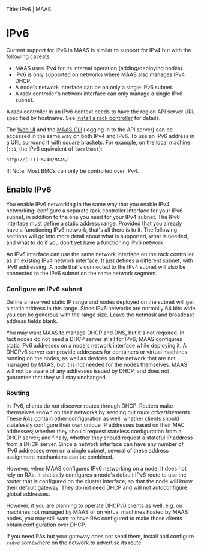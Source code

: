 Title: IPv6 | MAAS


# IPv6

Current support for IPv6 in MAAS is similar to support for IPv4 but with the
following caveats:

- MAAS uses IPv4 for its internal operation (adding/deploying nodes).
- IPv6 is only supported on networks where MAAS also manages IPv4 DHCP.
- A node's network interface can be on only a single IPv6 subnet.
- A rack controller's network interface can only manage a single IPv6 subnet.

A rack controller in an IPv6 context needs to have the region API server URL
specified by hostname. See [Install a rack controller][install-rackd] for
details.

The [Web UI][webui] and the [MAAS CLI][manage-cli] (logging in to the API
server) can be accessed in the same way on both IPv4 and IPv6. To use an IPv6
address in a URL surround it with square brackets. For example, on the local
machine (`::1`, the IPv6 equivalent of `localhost`):

```nohighlight
http://[::1]:5240/MAAS/
```

!!! Note: 
    Most BMCs can only be controlled over IPv4.


## Enable IPv6

You enable IPv6 networking in the same way that you enable IPv4 networking:
configure a separate rack controller interface for your IPv6 subnet, in
addition to the one you need for your IPv4 subnet. The IPv6 interface must
define a static address range. Provided that you already have a functioning
IPv6 network, that's all there is to it. The following sections will go into
more detail about what is supported, what is needed, and what to do if you
don't yet have a functioning IPv6 network.

An IPv6 interface can use the same network interface on the rack controller as
an existing IPv4 network interface. It just defines a different subnet, with
IPv6 addressing. A node that's connected to the IPv4 subnet will also be
connected to the IPv6 subnet on the same network segment.

### Configure an IPv6 subnet

Define a reserved static IP range and nodes deployed on the subnet will get a
static address in this range. Since IPv6 networks are normally 64 bits wide you
can be generous with the range size. Leave the netmask and broadcast address
fields blank.

You may want MAAS to manage DHCP and DNS, but it's not required. In fact nodes
do not need a DHCP server at all for IPv6; MAAS configures static IPv6
addresses on a node's network interface while deploying it. A DHCPv6 server
can provide addresses for containers or virtual machines running on the nodes,
as well as devices on the network that are not managed by MAAS, but it is not
needed for the nodes themselves. MAAS will not be aware of any addresses
issued by DHCP, and does not guarantee that they will stay unchanged.

### Routing

In IPv6, clients do not discover routes through DHCP. Routers make themselves
known on their networks by sending out *route advertisements*. These *RAs*
contain other configuration as well: whether clients should statelessly
configure their own unique IP addresses based on their MAC addresses; whether
they should request stateless configuration from a DHCP server; and finally,
whether they should request a stateful IP address from a DHCP server. Since a
network interface can have any number of IPv6 addresses even on a single
subnet, several of these address assignment mechanisms can be combined.

However, when MAAS configures IPv6 networking on a node, it does not rely on
RAs. It statically configures a node's default IPv6 route to use the router
that is configured on the cluster interface, so that the node will know their
default gateway. They do not need DHCP and will not autoconfigure global
addresses.

However, if you are planning to operate DHCPv6 clients as well, e.g. on
machines not managed by MAAS or on virtual machines hosted by MAAS nodes, you
may still want to have RAs configured to make those clients obtain
configuration over DHCP.

If you need RAs but your gateway does not send them, install and configure
`radvd` somewhere on the network to advertise its route.

<!-- LEAVE THIS OUT FOR NOW
### Other installers and operating systems

Static IPv6 addresses are currently only configured on Ubuntu, when installed
using the "fast" installer. Other operating systems, or Ubuntu with the
classic Debian installer, will not have their IPv6 addresses configured. The
same applies when a user manually installs an operating system on a node, or
overwrites its networking configuration: the node will no longer have its
static IPv6 address configured, even if MAAS has allocated it to the node.

However, as long as the address remains allocated to the node, you may still
configure its operating system to use that address. The node can then use that
address as if it had been configured by MAAS.
-->

<!-- LEAVE THIS OUT FOR NOW. I DO NOT SEE THIS OPTION IN THE WEB UI ANYWAY.
## Disable IPv4

For advanced users, there is an experimental capability to deploy nodes with
pure IPv6, with IPv4 networking disabled. To enable this on a node, check the
"Disable IPv4 when deployed" box on the node's Edit page. The process of
managing and deploying the node will still largely work through IPv4, but once
deployed, the node will have IPv6 networking only.

In practice nodes may not be functional without IPv4 networking. A few things
are known to be needed in any case:
-->


<!-- LINKS -->

[install-rackd]: installconfig-rack.md#install-a-rack-controller
[webui]: installconfig-webui.md
[manage-cli]: manage-cli.md
